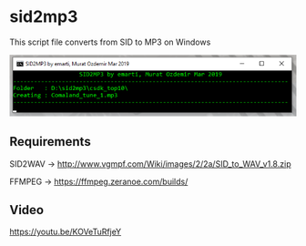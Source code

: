 # sid2mp3
This script file converts from SID to MP3 on Windows

![screenshot](https://github.com/emartisoft/sid2mp3/blob/master/screenshot.png?raw=true)

## Requirements
SID2WAV -> http://www.vgmpf.com/Wiki/images/2/2a/SID_to_WAV_v1.8.zip

FFMPEG  -> https://ffmpeg.zeranoe.com/builds/

## Video
https://youtu.be/KOVeTuRfjeY
